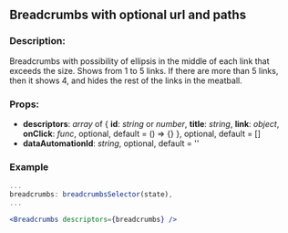 ## **Breadcrumbs with optional url and paths**

### Description:

Breadcrumbs with possibility of ellipsis in the middle of each link that exceeds the size.
Shows from 1 to 5 links.
If there are more than 5 links, then it shows 4, and hides the rest of the links in the meatball.

### Props:

- **descriptors**: _array_ of {
  **id**: _string_ or _number_,
  **title**: _string_,
  **link**: _object_,
  **onClick**: _func_, optional, default = () => {}
  }, optional, default = []
- **dataAutomationId**: _string_, optional, default = ''

### Example

```jsx
...
breadcrumbs: breadcrumbsSelector(state),
...

<Breadcrumbs descriptors={breadcrumbs} />
```
